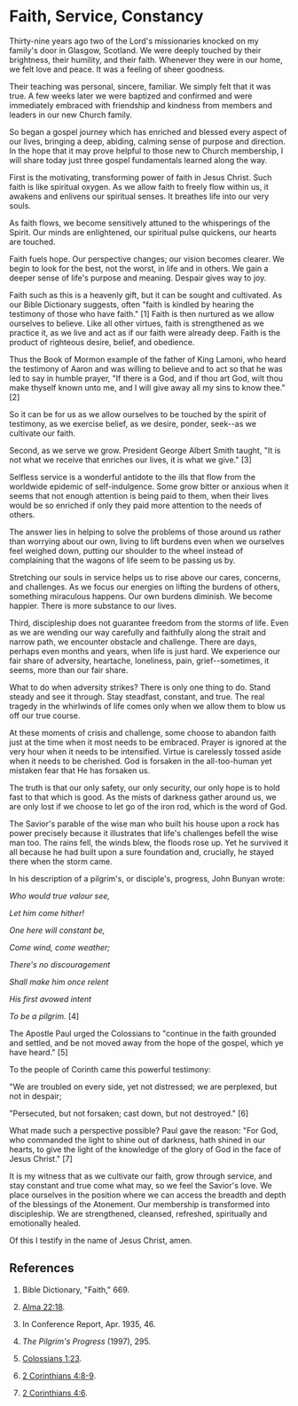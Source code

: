# Faith, Service, Constancy

Thirty-nine years ago two of the Lord's missionaries knocked on my family's
door in Glasgow, Scotland. We were deeply touched by their brightness, their
humility, and their faith. Whenever they were in our home, we felt love and
peace. It was a feeling of sheer goodness.

Their teaching was personal, sincere, familiar. We simply felt that it was
true. A few weeks later we were baptized and confirmed and were immediately
embraced with friendship and kindness from members and leaders in our new
Church family.

So began a gospel journey which has enriched and blessed every aspect of our
lives, bringing a deep, abiding, calming sense of purpose and direction. In
the hope that it may prove helpful to those new to Church membership, I will
share today just three gospel fundamentals learned along the way.

First is the motivating, transforming power of faith in Jesus Christ. Such
faith is like spiritual oxygen. As we allow faith to freely flow within us, it
awakens and enlivens our spiritual senses. It breathes life into our very
souls.

As faith flows, we become sensitively attuned to the whisperings of the
Spirit. Our minds are enlightened, our spiritual pulse quickens, our hearts
are touched.

Faith fuels hope. Our perspective changes; our vision becomes clearer. We
begin to look for the best, not the worst, in life and in others. We gain a
deeper sense of life's purpose and meaning. Despair gives way to joy.

Faith such as this is a heavenly gift, but it can be sought and cultivated. As
our Bible Dictionary suggests, often "faith is kindled by hearing the
testimony of those who have faith." [1]  Faith is then nurtured as we allow
ourselves to believe. Like all other virtues, faith is strengthened as we
practice it, as we live and act as if our faith were already deep. Faith is
the product of righteous desire, belief, and obedience.

Thus the Book of Mormon example of the father of King Lamoni, who heard the
testimony of Aaron and was willing to believe and to act so that he was led to
say in humble prayer, "If there is a God, and if thou art God, wilt thou make
thyself known unto me, and I will give away all my sins to know thee." [2]

So it can be for us as we allow ourselves to be touched by the spirit of
testimony, as we exercise belief, as we desire, ponder, seek--as we cultivate
our faith.

Second, as we serve we grow. President George Albert Smith taught, "It is not
what we receive that enriches our lives, it is what we give." [3]

Selfless service is a wonderful antidote to the ills that flow from the
worldwide epidemic of self-indulgence. Some grow bitter or anxious when it
seems that not enough attention is being paid to them, when their lives would
be so enriched if only they paid more attention to the needs of others.

The answer lies in helping to solve the problems of those around us rather
than worrying about our own, living to lift burdens even when we ourselves
feel weighed down, putting our shoulder to the wheel instead of complaining
that the wagons of life seem to be passing us by.

Stretching our souls in service helps us to rise above our cares, concerns,
and challenges. As we focus our energies on lifting the burdens of others,
something miraculous happens. Our own burdens diminish. We become happier.
There is more substance to our lives.

Third, discipleship does not guarantee freedom from the storms of life. Even
as we are wending our way carefully and faithfully along the strait and narrow
path, we encounter obstacle and challenge. There are days, perhaps even months
and years, when life is just hard. We experience our fair share of adversity,
heartache, loneliness, pain, grief--sometimes, it seems, more than our fair
share.

What to do when adversity strikes? There is only one thing to do. Stand steady
and see it through. Stay steadfast, constant, and true. The real tragedy in
the whirlwinds of life comes only when we allow them to blow us off our true
course.

At these moments of crisis and challenge, some choose to abandon faith just at
the time when it most needs to be embraced. Prayer is ignored at the very hour
when it needs to be intensified. Virtue is carelessly tossed aside when it
needs to be cherished. God is forsaken in the all-too-human yet mistaken fear
that He has forsaken us.

The truth is that our only safety, our only security, our only hope is to hold
fast to that which is good. As the mists of darkness gather around us, we are
only lost if we choose to let go of the iron rod, which is the word of God.

The Savior's parable of the wise man who built his house upon a rock has power
precisely because it illustrates that life's challenges befell the wise man
too. The rains fell, the winds blew, the floods rose up. Yet he survived it
all because he had built upon a sure foundation and, crucially, he stayed
there when the storm came.

In his description of a pilgrim's, or disciple's, progress, John Bunyan wrote:

_Who would true valour see,_

_Let him come hither!_

_One here will constant be,_

_Come wind, come weather;_

_There's no discouragement_

_Shall make him once relent_

_His first avowed intent_

_To be a pilgrim._ [4]

The Apostle Paul urged the Colossians to "continue in the faith grounded and
settled, and be not moved away from the hope of the gospel, which ye have
heard." [5]

To the people of Corinth came this powerful testimony:

"We are troubled on every side, yet not distressed; we are perplexed, but not
in despair;

"Persecuted, but not forsaken; cast down, but not destroyed." [6]

What made such a perspective possible? Paul gave the reason: "For God, who
commanded the light to shine out of darkness, hath shined in our hearts, to
give the light of the knowledge of the glory of God in the face of Jesus
Christ." [7]

It is my witness that as we cultivate our faith, grow through service, and
stay constant and true come what may, so we feel the Savior's love. We place
ourselves in the position where we can access the breadth and depth of the
blessings of the Atonement. Our membership is transformed into discipleship.
We are strengthened, cleansed, refreshed, spiritually and emotionally healed.

Of this I testify in the name of Jesus Christ, amen.

## References

  1.  Bible Dictionary, "Faith," 669.

  2.   [Alma 22:18](https://www.lds.org/scriptures/bofm/alma/22.18?lang=eng#17).

  3.  In Conference Report, Apr. 1935, 46.

  4.   _The Pilgrim's Progress_ (1997), 295.

  5.   [Colossians 1:23](https://www.lds.org/scriptures/nt/col/1.23?lang=eng#22).

  6.   [2 Corinthians 4:8-9](https://www.lds.org/scriptures/nt/2-cor/4.8-9?lang=eng#7).

  7.   [2 Corinthians 4:6](https://www.lds.org/scriptures/nt/2-cor/4.6?lang=eng#5).

